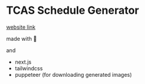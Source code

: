 # TCAS Schedule Generator

[website link](https://tcas-schedule.betich.me/)

made with 🤍

and

- next.js
- tailwindcss
- puppeteer (for downloading generated images)

